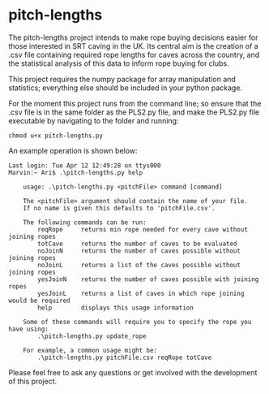 # pitch-lengths
The pitch-lengths project intends to make rope buying decisions easier for those interested in SRT caving in the UK. Its central aim is the creation of a .csv file containing required rope lengths for caves across the country, and the statistical analysis of this data to inform rope buying for clubs.

This project requires the numpy package for array manipulation and statistics; everything else should be included in your python package.

For the moment this project runs from the command line; so ensure that the .csv file is in the same folder as the PLS2.py file, and make the PLS2.py file executable by navigating to the folder and running:

    chmod u+x pitch-lengths.py
    
An example operation is shown below:

    Last login: Tue Apr 12 12:49:28 on ttys000
    Marvin:~ Ari$ .\pitch-lengths.py help
    
        usage: .\pitch-lengths.py <pitchFile> command [command]
        
        The <pitchFile> argument should contain the name of your file.
        If no name is given this defaults to 'pitchFile.csv'.
            
        The following commands can be run:
            reqRope     returns min rope needed for every cave without joining ropes
            totCave     returns the number of caves to be evaluated
            noJoinN     returns the number of caves possible without joining ropes
            noJoinL     returns a list of the caves possible without joining ropes
            yesJoinN    returns the number of caves possible with joining ropes
            yesJoinL    returns a list of caves in which rope joining would be required
            help        displays this usage information
        
        Some of these commands will require you to specify the rope you have using:
            .\pitch-lengths.py update_rope
        
        For example, a common usage might be:
            .\pitch-lengths.py pitchFile.csv reqRope totCave
        
Please feel free to ask any questions or get involved with the development of this project.